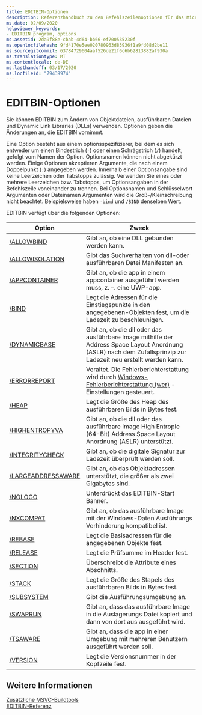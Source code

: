 ```yaml
---
title: EDITBIN-Optionen
description: Referenzhandbuch zu den Befehlszeilenoptionen für das Microsoft-EDITBIN-Hilfsprogramm.
ms.date: 02/09/2020
helpviewer_keywords:
- EDITBIN program, options
ms.assetid: 2da9f88e-cbab-4d64-bb66-ef700535230f
ms.openlocfilehash: 9fd4170e5ee020780963d83936f1a9fd08d2be11
ms.sourcegitcommit: 63784729604aaf526de21f6c6b62813882af930a
ms.translationtype: MT
ms.contentlocale: de-DE
ms.lasthandoff: 03/17/2020
ms.locfileid: "79439974"
---
```

# <a name="editbin-options"></a>EDITBIN-Optionen

Sie können EDITBIN zum Ändern von Objektdateien, ausführbaren Dateien und Dynamic Link Libraries (DLLs) verwenden. Optionen geben die Änderungen an, die EDITBIN vornimmt.

Eine Option besteht aus einem optionsspezifizierer, bei dem es sich entweder um einen Bindestrich (`-`) oder einen Schrägstrich (`/`) handelt, gefolgt vom Namen der Option. Optionsnamen können nicht abgekürzt werden. Einige Optionen akzeptieren Argumente, die nach einem Doppelpunkt (`:`) angegeben werden. Innerhalb einer Optionsangabe sind keine Leerzeichen oder Tabstopps zulässig. Verwenden Sie eines oder mehrere Leerzeichen bzw. Tabstopps, um Optionsangaben in der Befehlszeile voneinander zu trennen. Bei Optionsnamen und Schlüsselwort Argumenten oder Dateinamen Argumenten wird die Groß-/Kleinschreibung nicht beachtet. Beispielsweise haben `-bind` und `/BIND` denselben Wert.

EDITBIN verfügt über die folgenden Optionen:

|Option|Zweck|
|------------|-------------|
|[/ALLOWBIND](allowbind.md)|Gibt an, ob eine DLL gebunden werden kann.|
|[/ALLOWISOLATION](allowisolation.md)|Gibt das Suchverhalten von dll-oder ausführbaren Datei Manifesten an.|
|[/APPCONTAINER](appcontainer.md)|Gibt an, ob die app in einem appcontainer ausgeführt werden muss, z. –. eine UWP-app.|
|[/BIND](bind.md)|Legt die Adressen für die Einstiegspunkte in den angegebenen-Objekten fest, um die Ladezeit zu beschleunigen.|
|[/DYNAMICBASE](dynamicbase.md)|Gibt an, ob die dll oder das ausführbare Image mithilfe der Address Space Layout Anordnung (ASLR) nach dem Zufallsprinzip zur Ladezeit neu erstellt werden kann.|
|[/ERRORREPORT](errorreport-editbin-exe.md)| Veraltet. Die Fehlerberichterstattung wird durch [Windows-Fehlerberichterstattung (wer)](/windows/win32/wer/windows-error-reporting) -Einstellungen gesteuert. |
|[/HEAP](heap.md)|Legt die Größe des Heap des ausführbaren Bilds in Bytes fest.|
|[/HIGHENTROPYVA](highentropyva.md)|Gibt an, ob die dll oder das ausführbare Image High Entropie (64-Bit) Address Space Layout Anordnung (ASLR) unterstützt.|
|[/INTEGRITYCHECK](integritycheck.md)|Gibt an, ob die digitale Signatur zur Ladezeit überprüft werden soll.|
|[/LARGEADDRESSAWARE](largeaddressaware.md)|Gibt an, ob das Objektadressen unterstützt, die größer als zwei Gigabytes sind.|
|[/NOLOGO](nologo-editbin.md)|Unterdrückt das EDITBIN-Start Banner.|
|[/NXCOMPAT](nxcompat.md)|Gibt an, ob das ausführbare Image mit der Windows-Daten Ausführungs Verhinderung kompatibel ist.|
|[/REBASE](rebase.md)|Legt die Basisadressen für die angegebenen Objekte fest.|
|[/RELEASE](release.md)|Legt die Prüfsumme im Header fest.|
|[/SECTION](section-editbin.md)|Überschreibt die Attribute eines Abschnitts.|
|[/STACK](stack.md)|Legt die Größe des Stapels des ausführbaren Bilds in Bytes fest.|
|[/SUBSYSTEM](subsystem.md)|Gibt die Ausführungsumgebung an.|
|[/SWAPRUN](swaprun.md)|Gibt an, dass das ausführbare Image in die Auslagerungs Datei kopiert und dann von dort aus ausgeführt wird.|
|[/TSAWARE](tsaware.md)|Gibt an, dass die app in einer Umgebung mit mehreren Benutzern ausgeführt werden soll.|
|[/VERSION](version.md)|Legt die Versionsnummer in der Kopfzeile fest.|

## <a name="see-also"></a>Weitere Informationen

[Zusätzliche MSVC-Buildtools](c-cpp-build-tools.md)\
[EDITBIN-Referenz](editbin-reference.md)
